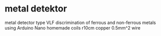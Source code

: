 # metal detektor
metal detector type VLF
discrimination of ferrous and non-ferrous metals
using Arduino Nano
homemade coils r10cm copper 0.5mm^2 wire
